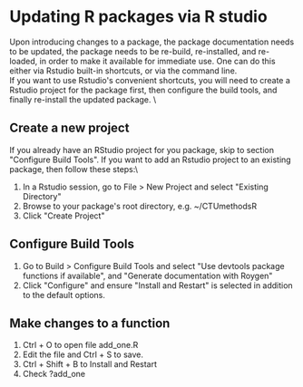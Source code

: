 
# Updating R packages via R studio

Upon introducing changes to a package, the package documentation needs to be updated, the package needs to be re-build, re-installed, and re-loaded, in order to make it available for immediate use. One can do this either via Rstudio built-in shortcuts, or via the command line.\
If you want to use Rstudio's convenient shortcuts, you will need to create a Rstudio project for the package first, then configure the build tools, and finally re-install the updated package. \


## Create a new project
If you already have an RStudio project for you package, skip to section "Configure Build Tools". If you want to add an Rstudio project to an existing package, then follow these steps:\

1. In a Rstudio session, go to File > New Project and select "Existing Directory"
2. Browse to your package's root directory, e.g. ~/CTUmethodsR
3. Click "Create Project"

## Configure Build Tools

1. Go to Build > Configure Build Tools and select "Use devtools package functions if available", and "Generate documentation with Roygen" 
2. Click "Configure" and ensure "Install and Restart" is selected in addition to the default options.

## Make changes to a function

1. Ctrl + O to open file add_one.R
2. Edit the file and Ctrl + S to save.
3. Ctrl + Shift + B to Install and Restart
4. Check ?add_one
